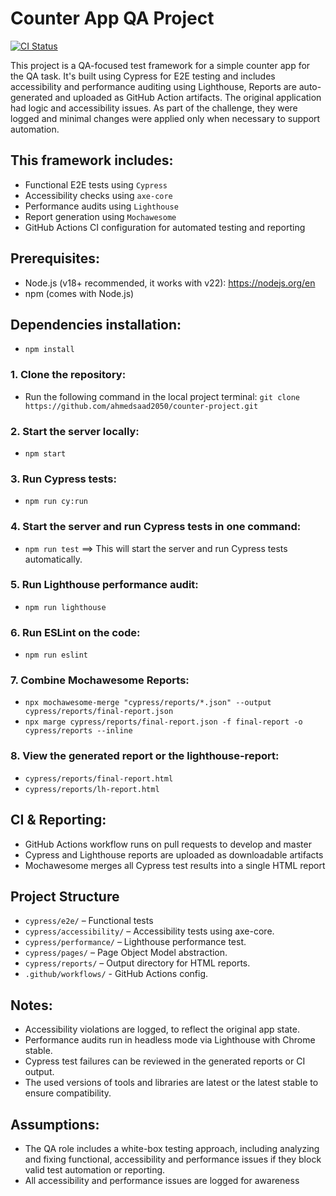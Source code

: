 # Counter App QA Project
[![CI Status](https://github.com/ahmedsaad2050/counter-project/actions/workflows/verify_pr.yml/badge.svg)](https://github.com/ahmedsaad2050/counter-project/actions/workflows/verify_pr.yml)

This project is a QA-focused test framework for a simple counter app for the QA task. It's built using Cypress for E2E testing and includes accessibility and performance auditing using Lighthouse,
Reports are auto-generated and uploaded as GitHub Action artifacts.
The original application had logic and accessibility issues. As part of the challenge, they were logged and minimal changes were applied only when necessary to support automation.

## This framework includes:

- Functional E2E tests using `Cypress`
- Accessibility checks using `axe-core`
- Performance audits using `Lighthouse`
- Report generation using `Mochawesome`
- GitHub Actions CI configuration for automated testing and reporting

## Prerequisites:
- Node.js (v18+ recommended, it works with v22): https://nodejs.org/en
- npm (comes with Node.js)

## Dependencies installation:
- `npm install`


### 1. Clone the repository:
- Run the following command in the local project terminal:
`git clone https://github.com/ahmedsaad2050/counter-project.git`

### 2. Start the server locally:
- `npm start`

### 3. Run Cypress tests:
- `npm run cy:run`

### 4. Start the server and run Cypress tests in one command:
- `npm run test`  ==> This will start the server and run Cypress tests automatically.

### 5. Run Lighthouse performance audit:
- `npm run lighthouse`

### 6. Run ESLint on the code:
- `npm run eslint`

### 7. Combine Mochawesome Reports:
- `npx mochawesome-merge "cypress/reports/*.json" --output cypress/reports/final-report.json`
- `npx marge cypress/reports/final-report.json -f final-report -o cypress/reports --inline `
### 8. View the generated report or the lighthouse-report:
- `cypress/reports/final-report.html`
- `cypress/reports/lh-report.html`

##  CI & Reporting:
- GitHub Actions workflow runs on pull requests to develop and master
- Cypress and Lighthouse reports are uploaded as downloadable artifacts
- Mochawesome merges all Cypress test results into a single HTML report

## Project Structure
- `cypress/e2e/` – Functional tests
- `cypress/accessibility/` – Accessibility tests using axe-core.
- `cypress/performance/` – Lighthouse performance test.
- `cypress/pages/` – Page Object Model abstraction.
- `cypress/reports/` – Output directory for HTML reports.
- `.github/workflows/` - GitHub Actions config.

## Notes:
- Accessibility violations are logged, to reflect the original app state.
- Performance audits run in headless mode via Lighthouse with Chrome stable.
- Cypress test failures can be reviewed in the generated reports or CI output.
- The used versions of tools and libraries are latest or the latest stable to ensure compatibility.

## Assumptions: 
- The QA role includes a white-box testing approach, including analyzing and fixing functional, accessibility and performance issues if they block valid test automation or reporting.
- All accessibility and performance issues are logged for awareness